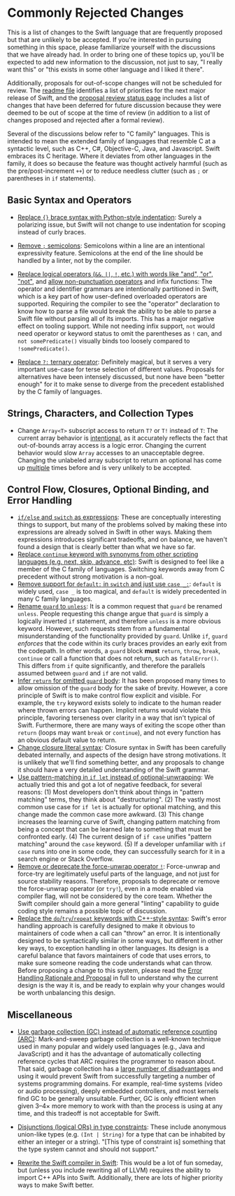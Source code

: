 # Commonly Rejected Changes 

This is a list of changes to the Swift language that are frequently proposed but that are unlikely to be accepted.  If you're interested in pursuing something in this space, please familiarize yourself with the discussions that we have already had.  In order to bring one of these topics up, you'll be expected to add new information to the discussion, not just to say, "I really want this" or "this exists in some other language and I liked it there".

Additionally, proposals for out-of-scope changes will not be scheduled for review. The [readme file](README.md) identifies a list of priorities for the next major release of Swift, and the [proposal review status page](https://apple.github.io/swift-evolution/) includes a list of changes that have been deferred for future discussion because they were deemed to be out of scope at the time of review (in addition to a list of changes proposed and rejected after a formal review).

Several of the discussions below refer to "C family" languages. This is intended to mean the extended family of languages that resemble C at a syntactic level, such as C++, C#, Objective-C, Java, and Javascript. Swift embraces its C heritage. Where it deviates from other languages in the family, it does so because the feature was thought actively harmful (such as the pre/post-increment `++`) or to reduce needless clutter (such as `;` or parentheses in `if` statements).

## Basic Syntax and Operators

 * [Replace `{}` brace syntax with Python-style indentation](https://forums.swift.org/t/brace-syntax/678/3): Surely a polarizing issue, but Swift will not change to use indentation for scoping instead of curly braces.

 * [Remove `;` semicolons](https://forums.swift.org/t/proposal-to-remove-semicolons/523/3): Semicolons within a line are an intentional expressivity feature.  Semicolons at the end of the line should be handled by a linter, not by the compiler.

 * [Replace logical operators (`&&`, `||`, `!`, etc.) with words like "and", "or", "not"](https://forums.swift.org/t/change-the-name-of-the-boolean-operators/30/2), and [allow non-punctuation operators](https://forums.swift.org/t/allowing-characters-for-use-as-custom-operators/952) and infix functions: The operator and identifier grammars are intentionally partitioned in Swift, which is a key part of how user-defined overloaded operators are supported.  Requiring the compiler to see the "operator" declaration to know how to parse a file would break the ability to be able to parse a Swift file without parsing all of its imports.  This has a major negative effect on tooling support. While not needing infix support, `not` would need operator or keyword status to omit the parentheses as `!` can, and `not somePredicate()` visually binds too loosely compared to `!somePredicate()`.

 * [Replace `?:` ternary operator](https://forums.swift.org/t/ternary-operator-suggestion/49/148): Definitely magical, but it serves a very important use-case for terse selection of different values.  Proposals for alternatives have been intensely discussed, but none have been "better enough" for it to make sense to diverge from the precedent established by the C family of languages.

## Strings, Characters, and Collection Types

 * Change `Array<T>` subscript access to return `T?` or `T!` instead of `T`: The current array behavior is [intentional](https://forums.swift.org/t/proposal-add-safe-subquence-access-via-subscript-for-colloctiontype/516/7), as it accurately reflects the fact that out-of-bounds array access is a logic error. Changing the current behavior would slow `Array` accesses to an unacceptable degree. Changing the unlabeled array subscript to return an optional has come up [multiple](https://forums.swift.org/t/proposal-add-safe-subquence-access-via-subscript-for-colloctiontype/516/5) times before and is very unlikely to be accepted.

## Control Flow, Closures, Optional Binding, and Error Handling

 * [`if/else` and `switch` as expressions](https://forums.swift.org/t/control-flow-expressions/90/5): These are conceptually interesting things to support, but many of the problems solved by making these into expressions are already solved in Swift in other ways.  Making them expressions introduces significant tradeoffs, and on balance, we haven't found a design that is clearly better than what we have so far.
 * [Replace `continue` keyword with synonyms from other scripting languages (e.g. next, skip, advance, etc)](https://forums.swift.org/t/replace-continue-keyword/764/2): Swift is designed to feel like a member of the C family of languages.  Switching keywords away from C precedent without strong motivation is a non-goal.
 * [Remove support for `default:` in `switch` and just use `case _:`](https://forums.swift.org/t/remove-default-case-in-switch-case/360/4): `default` is widely used, `case _` is too magical, and `default` is widely precedented in many C family languages.
 * [Rename `guard` to `unless`](https://forums.swift.org/t/rename-guard-to-unless/934/7): It is a common request that `guard` be renamed `unless`. People requesting this change argue that `guard` is simply a logically inverted `if` statement, and therefore `unless` is a more obvious keyword. However, such requests stem from a fundamental misunderstanding of the functionality provided by `guard`. Unlike `if`, `guard` *enforces* that the code within its curly braces provides an early exit from the codepath. In other words, a `guard` block **must** `return`, `throw`, `break`, `continue` or call a function that does not return, such as `fatalError()`. This differs from `if` quite significantly, and therefore the parallels assumed between `guard` and `if` are not valid.
 * [Infer `return` for omitted `guard` body](https://forums.swift.org/t/inferred-return-for-guard-statement/12099/11): It has been proposed many times to allow omission of the `guard` body for the sake of brevity. However, a core principle of Swift is to make control flow explicit and visible. For example, the `try` keyword exists solely to indicate to the human reader where thrown errors can happen. Implicit returns would violate this principle, favoring terseness over clarity in a way that isn't typical of Swift. Furthermore, there are many ways of exiting the scope other than `return` (loops may want `break` or `continue`), and not every function has an obvious default value to return.
 * [Change closure literal syntax](https://forums.swift.org/t/streamlining-closures/487/3): Closure syntax in Swift has been carefully debated internally, and aspects of the design have strong motivations.  It is unlikely that we'll find something better, and any proposals to change it should have a very detailed understanding of the Swift grammar.
 * [Use pattern-matching in `if let` instead of optional-unwrapping](https://forums.swift.org/t/obsoleting-if-let/1301/4): We actually tried this and got a lot of negative feedback, for several reasons: (1) Most developers don't think about things in "pattern matching" terms, they think about "destructuring". (2) The vastly most common use case for `if let` is actually for optional matching, and this change made the common case more awkward. (3) This change increases the learning curve of Swift, changing pattern matching from being a concept that can be learned late to something that must be confronted early. (4) The current design of `if case` unifies "pattern matching" around the `case` keyword.  (5) If a developer unfamiliar with `if case` runs into one in some code, they can successfully search for it in a search engine or Stack Overflow.
 * [Remove or deprecate the force-unwrap operator `!`](https://forums.swift.org/t/moving-toward-deprecating-force-unwrap-from-swift/43455/82): Force-unwrap and force-try are legitimately useful parts of the language, and not just for source stability reasons. Therefore, proposals to deprecate or remove the force-unwrap operator (or `try!`), even in a mode enabled via compiler flag, will not be considered by the core team. Whether the Swift compiler should gain a more general "linting" capability to guide coding style remains a possible topic of discussion.
 * [Replace the `do`/`try`/`repeat` keywords with C++-style syntax](https://forums.swift.org/t/use-standard-syntax-instead-of-do-and-repeat/791/2): Swift's error handling approach is carefully designed to make it obvious to maintainers of code when a call can "throw" an error.  It is intentionally designed to be syntactically similar in some ways, but different in other key ways, to exception handling in other languages.  Its design is a careful balance that favors maintainers of code that uses errors, to make sure someone reading the code understands what can throw.  Before proposing a change to this system, please read the [Error Handling Rationale and Proposal](https://github.com/apple/swift/blob/master/docs/ErrorHandlingRationale.rst) in full to understand why the current design is the way it is, and be ready to explain why your changes would be worth unbalancing this design.

## Miscellaneous

 * [Use garbage collection (GC) instead of automatic reference counting (ARC)](https://forums.swift.org/t/what-about-garbage-collection/1360): Mark-and-sweep garbage collection is a well-known technique used in many popular and widely used languages (e.g., Java and JavaScript) and it has the advantage of automatically collecting reference cycles that ARC requires the programmer to reason about.  That said, garbage collection has a [large number of disadvantages](https://forums.swift.org/t/what-about-garbage-collection/1360/6) and using it would prevent Swift from successfully targeting a number of systems programming domains.  For example, real-time systems (video or audio processing), deeply embedded controllers, and most kernels find GC to be generally unsuitable.  Further, GC is only efficient when given 3–4× more memory to work with than the process is using at any time, and this tradeoff is not acceptable for Swift.

 * [Disjunctions (logical ORs) in type constraints](https://forums.swift.org/t/returned-for-revision-se-0095-replace-protocol-p1-p2-syntax-with-any-p1-p2/2855): These include anonymous union-like types (e.g. `(Int | String)` for a type that can be inhabited by either an integer or a string). "[This type of constraint is] something that the type system cannot and should not support."

 * [Rewrite the Swift compiler in Swift](https://github.com/apple/swift/blob/2c7b0b22831159396fe0e98e5944e64a483c356e/www/FAQ.rst): This would be a lot of fun someday, but (unless you include rewriting all of LLVM) requires the ability to import C++ APIs into Swift.  Additionally, there are lots of higher priority ways to make Swift better.
